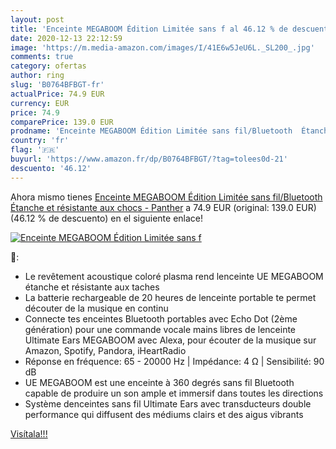```yaml
---
layout: post
title: 'Enceinte MEGABOOM Édition Limitée sans f al 46.12 % de descuento'
date: 2020-12-13 22:12:59
image: 'https://m.media-amazon.com/images/I/41E6w5JeU6L._SL200_.jpg'
comments: true
category: ofertas
author: ring
slug: 'B0764BFBGT-fr'
actualPrice: 74.9 EUR
currency: EUR
price: 74.9
comparePrice: 139.0 EUR
prodname: 'Enceinte MEGABOOM Édition Limitée sans fil/Bluetooth  Étanche et résistante aux chocs  - Panther'
country: 'fr'
flag: '🇫🇷'
buyurl: 'https://www.amazon.fr/dp/B0764BFBGT/?tag=tolees0d-21'
descuento: '46.12'
---
```


Ahora mismo tienes [Enceinte MEGABOOM Édition Limitée sans fil/Bluetooth  Étanche et résistante aux chocs  - Panther](https://www.amazon.fr/dp/B0764BFBGT/?tag=tolees0d-21) a 74.9 EUR (original: 139.0 EUR) (46.12 %  de descuento) en el siguiente enlace!

[![Enceinte MEGABOOM Édition Limitée sans f](https://m.media-amazon.com/images/I/41E6w5JeU6L._SL200_.jpg)](https://www.amazon.fr/dp/B0764BFBGT/?tag=tolees0d-21)

🔎:

- Le revêtement acoustique coloré plasma rend lenceinte UE MEGABOOM étanche et résistante aux taches
- La batterie rechargeable de 20 heures de lenceinte portable te permet découter de la musique en continu
- Connecte tes enceintes Bluetooth portables avec Echo Dot (2ème génération) pour une commande vocale mains libres de lenceinte Ultimate Ears MEGABOOM avec Alexa, pour écouter de la musique sur Amazon, Spotify, Pandora, iHeartRadio
- Réponse en fréquence: 65 - 20000 Hz | Impédance: 4 Ω | Sensibilité: 90 dB
- UE MEGABOOM est une enceinte à 360 degrés sans fil Bluetooth capable de produire un son ample et immersif dans toutes les directions
- Système denceintes sans fil Ultimate Ears avec transducteurs double performance qui diffusent des médiums clairs et des aigus vibrants

[Visítala!!!](https://www.amazon.fr/dp/B0764BFBGT/?tag=tolees0d-21)

